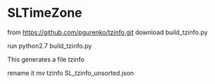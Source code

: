 # SLTimeZone
from https://github.com/pgurenko/tzinfo.git
download build_tzinfo.py

run
python2.7 build_tzinfo.py

This generates a file
tzinfo

rename it
mv tzinfo SL_tzinfo_unsorted.json
